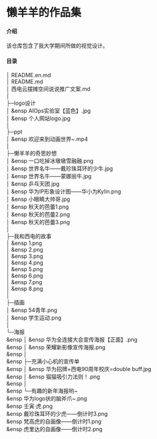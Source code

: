 # 懒羊羊的作品集

#### 介绍
该仓库包含了我大学期间所做的视觉设计。  

#### 目录  

│  README.en.md  
│  README.md  
│  西电云摆摊空间说说推广文案.md  
│    
├─logo设计  
│  &ensp    AIOps实验室【蓝色】.jpg  
│  &ensp    个人网站logo.jpg  
│        
├─ppt  
│  &ensp    欢迎来到动画世界~.mp4  
│        
├─懒羊羊的奇思妙想  
│  &ensp    一口吃掉冰墩墩雪融融.png  
│  &ensp    世界名牛——戴珍珠耳环的少牛.jpg  
│  &ensp    世界名牛——蒙娜丽牛.jpg  
│  &ensp    乒乓天团.jpg  
│  &ensp    华为IP形象设计图——华小为Kylin.png  
│  &ensp    小眼睛大帅哥.jpg  
│  &ensp    秋天的芭蕾1.png  
│  &ensp    秋天的芭蕾2.png  
│  &ensp    秋天的芭蕾3.png  
│        
├─我和西电的故事  
│  &ensp    1.png  
│  &ensp    2.png  
│  &ensp    3.png  
│  &ensp    4.png  
│  &ensp    5.png  
│  &ensp    6.png  
│  &ensp    7.png  
│  &ensp    8.png  
│        
├─插画  
│  &ensp    54青年.png  
│  &ensp    学生运动.png  
│        
└─海报  
&ensp    │ &ensp 华为全连接大会宣传海报【正面】.png  
&ensp    │ &ensp 荣耀新影像宣传海报.png  
&ensp    │    
&ensp    ├─充满小心机的宣传单  
&ensp    │ &ensp     华为招牌+西电90周年校庆=double buff.jpg  
&ensp    │ &ensp    猫猫吸引力法则！.png  
&ensp    │         
&ensp    └─有趣的新年海报哟~  
      &ensp      华为logo状的脑斧爪~.png  
      &ensp      壬寅·虎.png  
      &ensp      戴珍珠耳环的少虎——倒计时3.png  
      &ensp      梵高虎的自画像——倒计时1.png  
      &ensp      虎里达的自画像——倒计时2.png  

